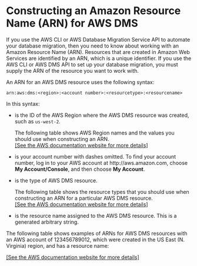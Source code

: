# Constructing an Amazon Resource Name \(ARN\) for AWS DMS<a name="CHAP_Introduction.AWS.ARN"></a>

If you use the AWS CLI or AWS Database Migration Service API to automate your database migration, then you need to know about working with an Amazon Resource Name \(ARN\)\. Resources that are created in Amazon Web Services are identified by an ARN, which is a unique identifier\. If you use the AWS CLI or AWS DMS API to set up your database migration, you must supply the ARN of the resource you want to work with\. 

An ARN for an AWS DMS resource uses the following syntax:

`arn:aws:dms:<region>:<account number>:<resourcetype>:<resourcename>`

In this syntax:
+ *<region>* is the ID of the AWS Region where the AWS DMS resource was created, such as `us-west-2`\.

  The following table shows AWS Region names and the values you should use when constructing an ARN\.    
[\[See the AWS documentation website for more details\]](http://docs.aws.amazon.com/dms/latest/userguide/CHAP_Introduction.AWS.ARN.html)
+ **<account number>** is your account number with dashes omitted\. To find your account number, log in to your AWS account at http://aws\.amazon\.com, choose **My Account/Console**, and then choose **My Account**\.
+ **<resourcetype>** is the type of AWS DMS resource\.

  The following table shows the resource types that you should use when constructing an ARN for a particular AWS DMS resource\.     
[\[See the AWS documentation website for more details\]](http://docs.aws.amazon.com/dms/latest/userguide/CHAP_Introduction.AWS.ARN.html)
+ *<resourcename>* is the resource name assigned to the AWS DMS resource\. This is a generated arbitrary string\.

The following table shows examples of ARNs for AWS DMS resources with an AWS account of 123456789012, which were created in the US East \(N\. Virginia\) region, and has a resource name: 

[\[See the AWS documentation website for more details\]](http://docs.aws.amazon.com/dms/latest/userguide/CHAP_Introduction.AWS.ARN.html)